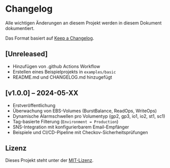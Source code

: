 
# Changelog

Alle wichtigen Änderungen an diesem Projekt werden in diesem Dokument dokumentiert.

Das Format basiert auf [Keep a Changelog](https://keepachangelog.com/de/1.0.0/).

## [Unreleased]

- Hinzufügen von .github Actions Workflow
- Erstellen eines Beispielprojekts in `examples/basic`
- README.md und CHANGELOG.md hinzugefügt

## [v1.0.0] – 2024-05-XX

- Erstveröffentlichung
- Überwachung von EBS-Volumes (BurstBalance, ReadOps, WriteOps)
- Dynamische Alarmschwellen pro Volumentyp (gp2, gp3, io1, io2, st1, sc1)
- Tag-basierte Filterung (`Environment = Production`)
- SNS-Integration mit konfigurierbarem Email-Empfänger
- Beispiele und CI/CD-Pipeline mit Checkov-Sicherheitsprüfungen

## Lizenz

Dieses Projekt steht unter der [MIT-Lizenz](./LICENSE).
